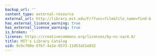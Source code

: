 ```yaml
---
backup_url: ''
content_type: external-resource
external_url: http://library.mit.edu/F/?func=file&file_name=find-b
has_external_licence_warning: true
has_external_license_warning: true
is_broken: ''
license: https://creativecommons.org/licenses/by-nc-sa/4.0/
title: MIT's Library Catalog
uid: 9c6cf00e-5fb7-4a1e-8573-11d53a51e832
---
```

